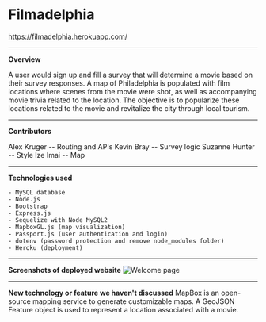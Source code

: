 # Filmadelphia
https://filmadelphia.herokuapp.com/

---

**Overview**

A user would sign up and fill a survey that will determine a movie based on their survey responses. A map of Philadelphia is populated with film locations where scenes from the movie were shot, as well as accompanying movie trivia related to the location. The objective is to popularize these locations related to the movie and revitalize the city through local tourism. 

---

**Contributors**

Alex Kruger -- Routing and APIs
Kevin Bray -- Survey logic
Suzanne Hunter -- Style
Ize Imai -- Map

---

**Technologies used**
```
- MySQL database
- Node.js
- Bootstrap
- Express.js
- Sequelize with Node MySQL2
- MapboxGL.js (map visualization)
- Passport.js (user authentication and login)
- dotenv (password protection and remove node_modules folder)
- Heroku (deployment)
```

---

**Screenshots of deployed website**
![Welcome page](img/lgpage.png)

---

**New technology or feature we haven't discussed**
MapBox is an open-source mapping service to generate customizable maps. A GeoJSON Feature object is used to represent a location associated with a movie.